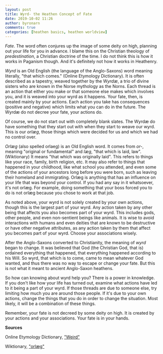 ```yaml
---
layout: post
title: Wyrd- the Heathen Concept of Fate
date: 2019-10-02 11:26
author: byronarn
comments: true
categories: [heathen basics, heathen worldview]
---
```

<em>Fate</em>. The word often conjures up the image of some deity on high, planning out your life for you in advance. I blame this on the Christian theology of <em>predestination</em>, a Christian doctrine of the time. I do not think this is how it works in Paganism though. And it's definitely not how it works in Heathenry.

<em>Wyrd</em> is an Old English (the language of the Anglo-Saxons) word meaning literally, "that which comes." (Online Etymology Dictionary). It is often described as a tapestry, weaved together by the W<em>yrdæ</em>, a trio of divine sisters who are known in the Norse mythology as the Norns. Each thread is an action that either you make or that someone else makes which involves you, and it is weaved into your wyrd as it happens. Your fate, then, is created mainly by your actions. Each action you take has consequences (positive and negative) which limits what you can do in the future. The Wyrdæ do not decree your fate, your actions do.

Of course, we do not start out with completely blank slates. The Wyrdæ do have something that they start out with when they start to weave our wyrd. This is our <em>orlæg</em>, those things which were decided for us and which we had no control over.

<em>Orlæg</em> (also spelled orlaeg) is an Old English word. It comes from <em>or-</em>, meaning "original or fundamental" and <em>læg</em>, "that which is laid, law". (Wiktionary) It means "that which was originally laid". This refers to things like your race, family, birth religion, etc. It may also refer to things that happened in your childhood, like what school you attended, and even some of the actions of your ancestors long before you were born, such as leaving their homeland and immigrating. Orlæg is anything that has an influence on your life that was beyond your control. If you had any say in it whatsoever, it's not orlæg. For example, doing something that your boss forced you to do is not orlæg because you chose to work at that job.

As noted above, your wyrd is not solely created by your own actions, though this is the largest part of your wyrd. Any action taken by any other being that affects you also becomes part of your wyrd. This includes gods, other people, and even non-sentient beings like animals. It is wise to avoid interactions with humans and even deities that are known to be destructive or have other negative attributes, as any action taken by them that affect you becomes part of your wyrd. Choose your associations wisely.

After the Anglo-Saxons converted to Christianity, the meaning of <em>wyrd</em> began to change. It was believed that God (the Christian God, that is) ordained everything that happened, that everything happened according to his Will. So wyrd, that which is to come, came to mean whatever God wanted, and thus there was no way to escape or change your fate. But this is not what it meant to ancient Anglo-Saxon heathens.

So how can knowing about wyrd help you? There is a power in knowledge. If you don't like how your life has turned out, examine what actions have led to it being a part of your wyrd. If those threads are due to someone else, try limiting how much you are around those people. If it's due to your own actions, change the things that you do in order to change the situation. Most likely, it will be a combination of these things.

Remember, your fate is not decreed by some deity on high. It is created by your actions and your associations. Your fate is in your hands.

<strong>Sources</strong>

Online Etymology Dictionary, <a href="https://www.etymonline.com/word/weird?ref=etymonline_crossreference">"Weird"</a>

Wiktionary, <a href="https://en.m.wiktionary.org/wiki/orl%C3%A6g">"orlæg"</a>
